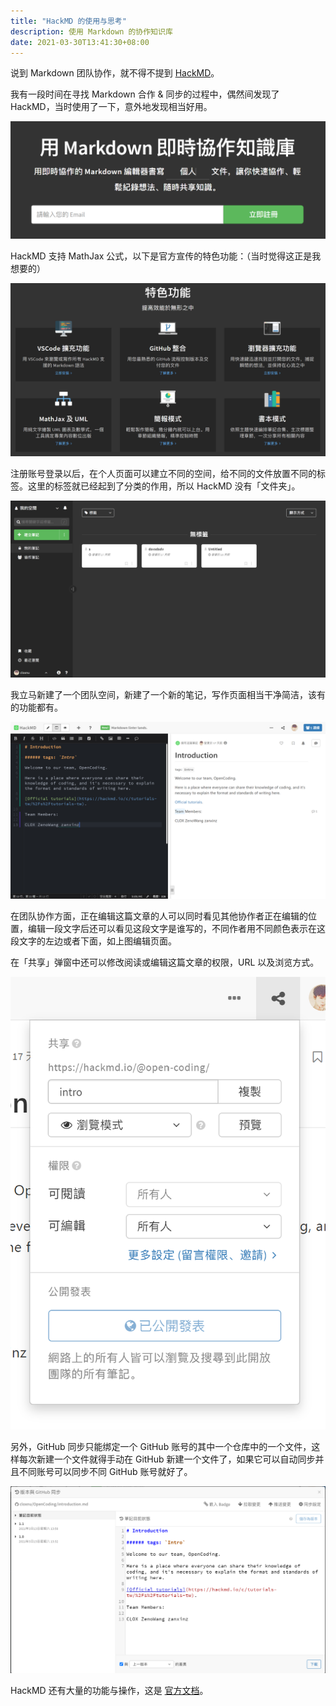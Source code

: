 ```yaml
---
title: "HackMD 的使用与思考"
description: 使用 Markdown 的协作知识库
date: 2021-03-30T13:41:30+08:00
---
```


说到 Markdown 团队协作，就不得不提到 [HackMD](https://hackmd.io/)。

我有一段时间在寻找 Markdown 合作 & 同步的过程中，偶然间发现了 HackMD，当时使用了一下，意外地发现相当好用。

![HackMD](assets/hackmd.png)

HackMD 支持 MathJax 公式，以下是官方宣传的特色功能：（当时觉得这正是我想要的）

![特色](assets/feature.png)

注册账号登录以后，在个人页面可以建立不同的空间，给不同的文件放置不同的标签。这里的标签就已经起到了分类的作用，所以 HackMD 没有「文件夹」。

![personal](assets/personal.png)

我立马新建了一个团队空间，新建了一个新的笔记，写作页面相当干净简洁，该有的功能都有。

![writing](assets/writing.png)

在团队协作方面，正在编辑这篇文章的人可以同时看见其他协作者正在编辑的位置，编辑一段文字后还可以看见这段文字是谁写的，不同作者用不同颜色表示在这段文字的左边或者下面，如上图编辑页面。

在「共享」弹窗中还可以修改阅读或编辑这篇文章的权限，URL 以及浏览方式。

![share](assets/share.png)

另外，GitHub 同步只能绑定一个 GitHub 账号的其中一个仓库中的一个文件，这样每次新建一个文件就得手动在 GitHub 新建一个文件了，如果它可以自动同步并且不同账号可以同步不同 GitHub 账号就好了。

![GitHub](assets/github.png)

HackMD 还有大量的功能与操作，这是 [官方文档](https://hackmd.io/c/tutorials-tw/%2Fs%2Ftutorials-tw)。
